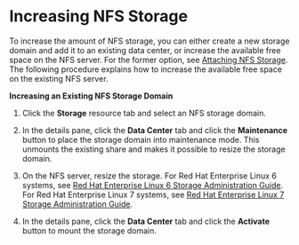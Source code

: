 # Increasing NFS Storage

To increase the amount of NFS storage, you can either create a new storage domain and add it to an existing data center, or increase the available free space on the NFS server. For the former option, see [Attaching NFS Storage](Attaching_NFS_Storage1). The following procedure explains how to increase the available free space on the existing NFS server.

**Increasing an Existing NFS Storage Domain**

1. Click the **Storage** resource tab and select an NFS storage domain.

2. In the details pane, click the **Data Center** tab and click the **Maintenance** button to place the storage domain into maintenance mode. This unmounts the existing share and makes it possible to resize the storage domain.

3. On the NFS server, resize the storage. For Red Hat Enterprise Linux 6 systems, see [Red Hat Enterprise Linux 6 Storage Administration Guide](https://access.redhat.com/documentation/en-US/Red_Hat_Enterprise_Linux/6/html-single/Storage_Administration_Guide/index.html#s2-disk-storage-parted-resize-part). For Red Hat Enterprise Linux 7 systems, see [Red Hat Enterprise Linux 7 Storage Administration Guide](https://access.redhat.com/documentation/en-US/Red_Hat_Enterprise_Linux/7/html-single/Storage_Administration_Guide/index.html#s2-disk-storage-parted-resize-part).

4. In the details pane, click the **Data Center** tab and click the **Activate** button to mount the storage domain.
